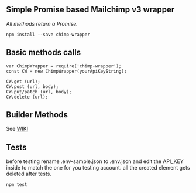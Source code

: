 ## Simple Promise based Mailchimp v3 wrapper
*All methods return a Promise.*

    npm install --save chimp-wrapper

## Basic methods calls
    var ChimpWrapper = require('chimp-wrapper');
    const CW = new ChimpWrapper(yourApiKeyString);

    CW.get (url);
    CW.post (url, body);
    CW.put/patch (url, body);
    CW.delete (url);

## Builder Methods
  See [WIKI](https://github.com/Kirkhammetz/chimp-wrapper/wiki/Lists'-Methods)


## Tests
before testing rename .env-sample.json to .env.json and edit the API_KEY inside to match the one for you testing account.
all the created element gets deleted after tests.

    npm test
